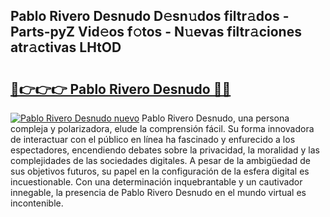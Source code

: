 ## Pablo Rivero Desnudo D𝚎sn𝚞dos filtr𝚊dos - Parts-pyZ Vid𝚎os f𝚘tos - N𝚞evas filtr𝚊ciones atr𝚊ctivas LHtOD

# <h2><a href="http://mbci9d6.tromn.icu/?c=Pablo+Rivero+Desnudo">🔗👉👉👉 Pablo Rivero Desnudo 🔗🔗</a></h2>

[![Pablo Rivero Desnudo nuevo](https://i.imgur.com/pEAQMta.gif)](http://mbci9d6.tromn.icu/?c=Pablo+Rivero+Desnudo)
Pablo Rivero Desnudo, una persona compleja y polarizadora, elude la comprensión fácil. Su forma innovadora de interactuar con el público en línea ha fascinado y enfurecido a los espectadores, encendiendo debates sobre la privacidad, la moralidad y las complejidades de las sociedades digitales. A pesar de la ambigüedad de sus objetivos futuros, su papel en la configuración de la esfera digital es incuestionable. Con una determinación inquebrantable y un cautivador innegable, la presencia de Pablo Rivero Desnudo en el mundo virtual es incontenible.
